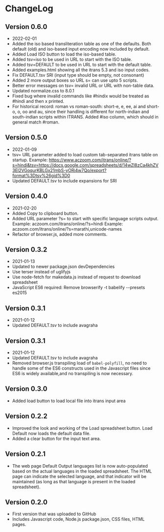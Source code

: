 # ChangeLog

## Version 0.6.0
  * 2022-02-01
  * Added the iso based transliteration table as one of the defaults.
    Both default (old) and iso-based input encoding now included by default.
  * Added Load ISO button to load the iso-based table.
  * Added tsv=iso to be used in URL to start with the ISO table.
  * Added tsv=DEFAULT to be used in URL to start with the default table.
  * Added examples.html showing all the itrans 5.3 and iso input codes.
  * Fix DEFAULT.tsv SRI (input type should be empty, not consonant)
  * Added 2 more output boxes so URL s= can use upto 5 scripts.
  * Better error messages on tsv= invalid URL or URL with non-table data.
  * Updated normalize.css to 8.0.1
  * Fixed bug where invalid commands like #hindix would be treated as #hindi and then x printed.
  * For historical record: roman vs roman-south: short-e, e, ee, ai and short-o, o, oo and au, since their handling is different for north-indian and south-indian scripts within ITRANS.
    Added #iso column, which should in general match #roman.

## Version 0.5.0
  * 2022-01-09
  * tsv= URL parameter added to load custom tab-separated itrans table
    on startup. Example:
    https://www.aczoom.com/itrans/online/?s=hindi&tsv=https://docs.google.com/spreadsheets/d/14wZl8zCa4khZV3El2VGoqurKBLGx21mbS-yORi4w7Qo/export?format%3Dtsv%26gid%3D0
  * Updated DEFAULT.tsv to include expansions for SRI

## Version 0.4.0
  * 2021-02-20
  * Added Copy to clipboard button.
  * Added URL parameter ?s= to start with specific language scripts output.
    Example: aczoom.com/itrans/online/?s=hindi
    Example: aczoom.com/itrans/online/?s=marathi,unicode-names
  * Refactor of browser.js, added more comments.

## Version 0.3.2
  * 2021-01-13
  * Updated to newer package.json devDependencies
  * Use terser instead of uglifyjs
  * Use node-fetch for makedata.js instead of request to download spreadsheet
  * JavaScript ES6 required: Remove browserify -t babelify --presets es2015

## Version 0.3.1
  * 2021-01-12
  * Updated DEFAULT.tsv to include avagraha

## Version 0.3.1
  * 2021-01-12
  * Updated DEFAULT.tsv to include avagraha
  * Removed browser.js transpiling load of `babel-polyfill`, no need to
    handle some of the ES6 constructs used in the Javascript files since ES6
    is widely available,and no transpiling is now necessary.

## Version 0.3.0
  * Added load button to load local file into itrans input area

## Version 0.2.2
  * Improved the look and working of the Load spreadsheet button.
    Load Default now loads the default data file.
  * Added a clear button for the input text area.

## Version 0.2.1
  * The web page Default Output languages list is now auto-populated based on
    the actual languages in the loaded spreadsheet. The HTML page can indicate
    the selected language, and that indicator will be maintained (as long as
    that language is present in the loaded spreadsheet).

## Version 0.2.0
  * First version that was uploaded to GitHub
  * Includes Javascript code, Node.js package.json, CSS files, HTML pages.
